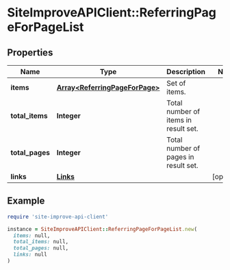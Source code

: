 # SiteImproveAPIClient::ReferringPageForPageList

## Properties

| Name | Type | Description | Notes |
| ---- | ---- | ----------- | ----- |
| **items** | [**Array&lt;ReferringPageForPage&gt;**](ReferringPageForPage.md) | Set of items. |  |
| **total_items** | **Integer** | Total number of items in result set. |  |
| **total_pages** | **Integer** | Total number of pages in result set. |  |
| **links** | [**Links**](Links.md) |  | [optional] |

## Example

```ruby
require 'site-improve-api-client'

instance = SiteImproveAPIClient::ReferringPageForPageList.new(
  items: null,
  total_items: null,
  total_pages: null,
  links: null
)
```

